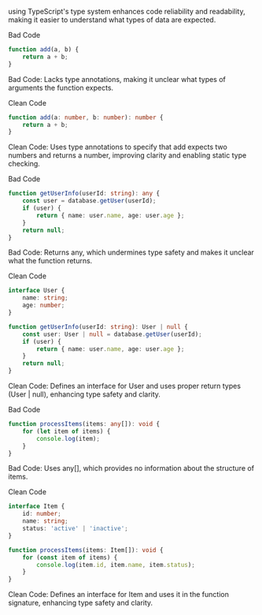 using TypeScript's type system enhances code reliability and readability, making it easier to understand what types of data are expected.

Bad Code
```typescript
function add(a, b) {
    return a + b;
}
```
Bad Code: Lacks type annotations, making it unclear what types of arguments the function expects.


Clean Code
```typescript
function add(a: number, b: number): number {
    return a + b;
}
```


Clean Code: Uses type annotations to specify that add expects two numbers and returns a number, improving clarity and enabling static type checking.


Bad Code
```typescript
function getUserInfo(userId: string): any {
    const user = database.getUser(userId);
    if (user) {
        return { name: user.name, age: user.age };
    }
    return null;
}
```
Bad Code: Returns any, which undermines type safety and makes it unclear what the function returns.


Clean Code
```typescript
interface User {
    name: string;
    age: number;
}

function getUserInfo(userId: string): User | null {
    const user: User | null = database.getUser(userId);
    if (user) {
        return { name: user.name, age: user.age };
    }
    return null;
}
```


Clean Code: Defines an interface for User and uses proper return types (User | null), enhancing type safety and clarity.


Bad Code
```typescript
function processItems(items: any[]): void {
    for (let item of items) {
        console.log(item);
    }
}
```

Bad Code: Uses any[], which provides no information about the structure of items.

Clean Code
```typescript
interface Item {
    id: number;
    name: string;
    status: 'active' | 'inactive';
}

function processItems(items: Item[]): void {
    for (const item of items) {
        console.log(item.id, item.name, item.status);
    }
}
```

Clean Code: Defines an interface for Item and uses it in the function signature, enhancing type safety and clarity.
